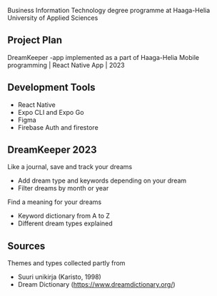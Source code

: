 Business Information Technology degree programme at Haaga-Helia University of Applied Sciences

## Project Plan
DreamKeeper -app implemented as a part of Haaga-Helia Mobile programming | React Native App | 2023

## Development Tools
- React Native
- Expo CLI and Expo Go
- Figma
- Firebase Auth and firestore

## DreamKeeper 2023
Like a journal, save and track your dreams
- Add dream type and keywords depending on your dream
- Filter dreams by month or year

Find a meaning for your dreams
- Keyword dictionary from A to Z
- Different dream types explained

## Sources
Themes and types collected partly from
- Suuri unikirja (Karisto, 1998)
- Dream Dictionary (https://www.dreamdictionary.org/)
